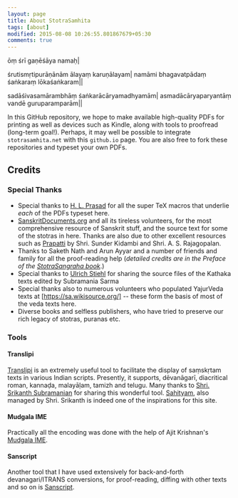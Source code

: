 ```yaml
---
layout: page
title: About StotraSamhita
tags: [about]
modified: 2015-08-08 10:26:55.801867679+05:30
comments: true
---
```


ōṃ śrī gaṇēśāya namaḥ|

śrutismṛtipurāṇānām ālayaṃ karuṇālayam|
namāmi bhagavatpādaṃ śaṅkaraṃ lōkaśaṅkaram||

sadāśivasamārambhāṃ śaṅkarācāryamadhyamām|
asmadācāryaparyantāṃ vandē guruparamparām||

In this GitHub repository, we hope to make available high-quality PDFs for printing as well as devices such as Kindle, along with tools to proofread (long-term goal!). Perhaps, it may well be possible to integrate `stotrasamhita.net` with this `github.io` page. You are also free to fork these repositories and typeset your own PDFs.

## Credits

### Special Thanks

* Special thanks to [H. L. Prasad](https://hlprasad.wordpress.com/) for all the super TeX macros that underlie _each_ of the PDFs typeset here.
* [SanskritDocuments.org](http://sanskritdocuments.org/) and all its tireless volunteers, for the most comprehensive resource of Sanskrit stuff, and the source text for some of the stotras in here. Thanks are also due to other excellent resources such as [Prapatti](http://prapatti.com/slokas/slokasbyname.html) by Shri. Sunder Kidambi and Shri. A. S. Rajagopalan.
* Thanks to Saketh Nath and Arun Ayyar and a number of friends and family for all the proof-reading help (_detailed credits are in the Preface of the [StotraSangraha book](https://github.com/stotrasamhita/stotra-sangrahah/raw/master/shloka-print.pdf)_.)
* Special thanks to [Ulrich Stiehl](http://sanskritweb.de/) for sharing the source files of the Kathaka texts edited by Subramania Sarma
* Special thanks also to numerous volunteers who populated YajurVeda texts at [https://sa.wikisource.org/] -- these form the basis of most of the veda texts here.
* Diverse books and selfless publishers, who have tried to preserve our rich legacy of stotras, puranas etc.

### Tools

#### Translipi

[Translipi](http://srican.blogspot.in/2007/02/introducing-trans-lipi.html) is an extremely useful tool to facilitate the display of saṃskṛtam texts in various Indian scripts. Presently, it supports, dēvanāgarī, diacritical roman, kannaḍa, malayāḷam, tamizh and telugu. Many thanks to [Shri. Srikanth Subramanian](http://srican.blogspot.in/) for sharing this wonderful tool. [Sahityam](http://sahityam.net), also managed by Shri. Srikanth is indeed one of the inspirations for this site. 

#### Mudgala IME

Practically all the encoding was done with the help of Ajit Krishnan's [Mudgala IME](http://www.aupasana.com/).

#### Sanscript

Another tool that I have used extensively for back-and-forth devanagari/ITRANS conversions, for proof-reading, diffing with other texts and so on is [Sanscript](http://www.learnsanskrit.org/tools/sanscript).

